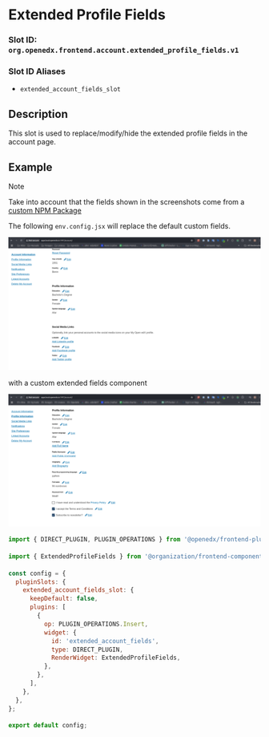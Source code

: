 # Extended Profile Fields

### Slot ID: `org.openedx.frontend.account.extended_profile_fields.v1`

### Slot ID Aliases
* `extended_account_fields_slot`

## Description

This slot is used to replace/modify/hide the extended profile fields in the account page.

## Example

> [!NOTE]
> Take into account that the fields shown in the screenshots come from a [custom NPM Package](https://www.npmjs.com/package/@edunext/frontend-component-extended-fields) 

The following `env.config.jsx` will replace the default custom fields. 

![Screenshot of Default Fields](./images/default_fields.png)

with a custom extended fields component

![Screenshot of Custom Fields](./images/custom_fields.png)

```jsx
import { DIRECT_PLUGIN, PLUGIN_OPERATIONS } from '@openedx/frontend-plugin-framework';

import { ExtendedProfileFields } from '@organization/frontend-component-extended-fields';

const config = {
  pluginSlots: {
    extended_account_fields_slot: {
      keepDefault: false,
      plugins: [
        {
          op: PLUGIN_OPERATIONS.Insert,
          widget: {
            id: 'extended_account_fields',
            type: DIRECT_PLUGIN,
            RenderWidget: ExtendedProfileFields,
          },
        },
      ],
    },
  },
};

export default config;
```
